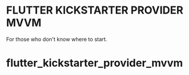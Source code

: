 # FLUTTER KICKSTARTER PROVIDER MVVM 

For those who don't know where to start. 

# flutter_kickstarter_provider_mvvm
